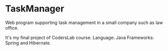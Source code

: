 # TaskManager

Web program supporting task management in a small company such as law office.

It's my final project of CodersLab course.
Language: Java
Frameworks: Spring and Hibernate.
